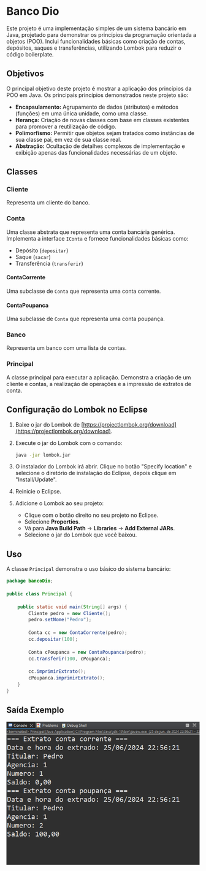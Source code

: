 # Banco Dio

Este projeto é uma implementação simples de um sistema bancário em Java, projetado para demonstrar os princípios da programação orientada a objetos (POO). Inclui funcionalidades básicas como criação de contas, depósitos, saques e transferências, utilizando Lombok para reduzir o código boilerplate.

## Objetivos

O principal objetivo deste projeto é mostrar a aplicação dos princípios da POO em Java. Os principais princípios demonstrados neste projeto são:

- **Encapsulamento:** Agrupamento de dados (atributos) e métodos (funções) em uma única unidade, como uma classe.
- **Herança:** Criação de novas classes com base em classes existentes para promover a reutilização de código.
- **Polimorfismo:** Permitir que objetos sejam tratados como instâncias de sua classe pai, em vez de sua classe real.
- **Abstração:** Ocultação de detalhes complexos de implementação e exibição apenas das funcionalidades necessárias de um objeto.

## Classes

### Cliente
Representa um cliente do banco.

### Conta
Uma classe abstrata que representa uma conta bancária genérica. Implementa a interface `IConta` e fornece funcionalidades básicas como:
- Depósito (`depositar`)
- Saque (`sacar`)
- Transferência (`transferir`)

#### ContaCorrente
Uma subclasse de `Conta` que representa uma conta corrente.

#### ContaPoupanca
Uma subclasse de `Conta` que representa uma conta poupança.

### Banco
Representa um banco com uma lista de contas.

### Principal
A classe principal para executar a aplicação. Demonstra a criação de um cliente e contas, a realização de operações e a impressão de extratos de conta.

## Configuração do Lombok no Eclipse

1. Baixe o jar do Lombok de [https://projectlombok.org/download](https://projectlombok.org/download).

2. Execute o jar do Lombok com o comando:
    ```sh
    java -jar lombok.jar
    ```
   
3. O instalador do Lombok irá abrir. Clique no botão "Specify location" e selecione o diretório de instalação do Eclipse, depois clique em "Install/Update".

4. Reinicie o Eclipse.

5. Adicione o Lombok ao seu projeto:
    - Clique com o botão direito no seu projeto no Eclipse.
    - Selecione **Properties**.
    - Vá para **Java Build Path** -> **Libraries** -> **Add External JARs**.
    - Selecione o jar do Lombok que você baixou.  

## Uso

A classe `Principal` demonstra o uso básico do sistema bancário:

```java
package bancoDio;

public class Principal {

    public static void main(String[] args) {
        Cliente pedro = new Cliente();
        pedro.setNome("Pedro");

        Conta cc = new ContaCorrente(pedro);
        cc.depositar(100);

        Conta cPoupanca = new ContaPoupanca(pedro);
        cc.transferir(100, cPoupanca);

        cc.imprimirExtrato();
        cPoupanca.imprimirExtrato();
    }
}
 ```
## Saída Exemplo

![Saída do Console](src/Saida.png)
